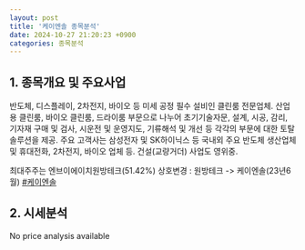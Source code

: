 ```yaml
---
layout: post
title: '케이엔솔 종목분석'
date: 2024-10-27 21:20:23 +0900
categories: 종목분석
---
```


## 1. 종목개요 및 주요사업

반도체, 디스플레이, 2차전지, 바이오 등 미세 공정 필수 설비인 클린룸 전문업체. 산업용 클린룸, 바이오 클린룸, 드라이룸 부문으로 나누어 초기기술자문, 설계, 시공, 감리, 기자재 구매 및 검사, 시운전 및 운영지도, 기류해석 및 개선 등 각각의 부문에 대한 토탈 솔루션을 제공. 주요 고객사는 삼성전자 및 SK하이닉스 등 국내외 주요 반도체 생산업체 및 휴대전화, 2차전지, 바이오 업체 등. 건설(교량거더) 사업도 영위중.

최대주주는 엔브이에이치원방테크(51.42%) 상호변경 : 원방테크 -> 케이엔솔(23년6월)
[#케이엔솔](#)

## 2. 시세분석

No price analysis available
